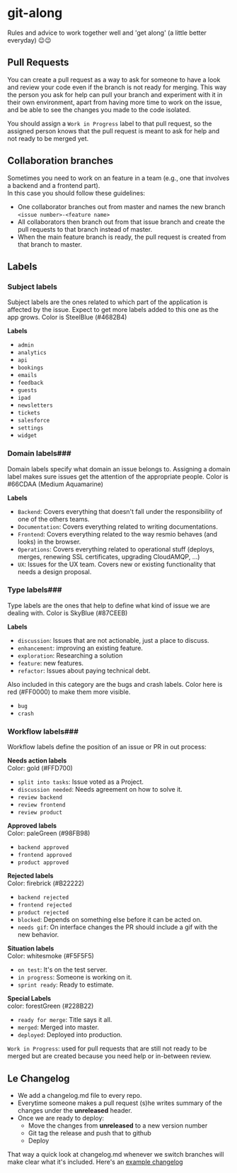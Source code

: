 # git-along
Rules and advice to work together well and 'get along' (a little better everyday) 😉😉

## Pull Requests ##
You can create a pull request as a way to ask for someone to have a look and review your code even if the branch is not ready for merging. This way the person you ask for help can pull your branch and experiment with it in their own environment, apart from having more time to work on the issue, and be able to see the changes you made to the code isolated.

You should assign a `Work in Progress` label to that pull request, so the assigned person knows that the pull request is meant to ask for help and not ready to be merged yet.

## Collaboration branches ##
Sometimes you need to work on an feature in a team (e.g., one that involves a backend and a frontend part).  
In this case you should follow these guidelines:  
- One collaborator branches out from master and names the new branch `<issue number>-<feature name>`
- All collaborators then branch out from that issue branch and create the pull requests to that branch instead of master.
- When the main feature branch is ready, the pull request is created from that branch to master.

## Labels ##

### Subject  labels ###
Subject labels are the ones related to which part of the application is affected by the issue. Expect to get more labels added to this one as the app grows. Color is SteelBlue (#4682B4)

**Labels**  
- `admin`  
- `analytics`  
- `api`  
- `bookings`  
- `emails`  
- `feedback`  
- `guests`  
- `ipad`  
- `newsletters`  
- `tickets`  
- `salesforce`
- `settings`  
- `widget`  

### Domain labels###
Domain labels specify what domain an issue belongs to. Assigning a domain label makes sure issues get the attention of the appropriate people. Color is #66CDAA (Medium Aquamarine)

**Labels**  
- `Backend`: Covers everything that doesn't fall under the responsibility of one of the others teams.  
- `Documentation`: Covers everything related to writing documentations.  
- `Frontend`: Covers everything related to the way resmio behaves (and looks) in the browser.  
- `Operations`: Covers everything related to operational stuff (deploys, merges, renewing SSL certificates, upgrading CloudAMQP, ...)  
- `UX`: Issues for the UX team. Covers new or existing functionality that needs a design proposal.  

### Type labels###
Type labels are the ones that help to define what kind of issue we are dealing with. Color is SkyBlue (#87CEEB)  

**Labels**  
- `discussion`: Issues that are not actionable, just a place to discuss.  
- `enhancement`: improving an existing feature.  
- `exploration`: Researching a solution
- `feature`: new features.  
- `refactor`:  Issues about paying technical debt.  

Also included in this category are the bugs and crash labels. Color here is red (#FF0000) to make them more visible.  
- `bug`  
- `crash`  

### Workflow labels###
Workflow labels define the position of an issue or PR in out process:

**Needs action labels**  
Color: gold (#FFD700)  
- `split into tasks`: Issue voted as a Project.  
- `discussion needed`: Needs agreement on how to solve it.  
- `review backend`  
- `review frontend`  
- `review product`  

**Approved labels**  
Color: paleGreen (#98FB98)  
- `backend approved`  
- `frontend approved`  
- `product approved`  

**Rejected labels**  
Color: firebrick (#B22222)  
- `backend rejected`  
- `frontend rejected`  
- `product rejected`  
- `blocked`: Depends on something else before it can be acted on.  
- `needs gif`: On interface changes the PR should include a gif with the new behavior.  

**Situation labels**  
Color: whitesmoke (#F5F5F5)  
- `on test`: It's on the test server.  
- `in progress`: Someone is working on it.  
- `sprint ready`: Ready to estimate.  

**Special Labels**  
color: forestGreen (#228B22)  
- `ready for merge`: Title says it all.  
- `merged`: Merged into master.  
- `deployed`: Deployed into production.  

`Work in Progress`: used for pull requests that are still not ready to be merged but are created because you need help or in-between review.

## Le Changelog ##
- We add a changelog.md file to every repo.
- Everytime someone makes a pull request (s)he writes summary of the changes under the **unreleased** header.
- Once we are ready to deploy:
  - Move the changes from **unreleased** to a new version number
  - Git tag the release and push that to github
  - Deploy

That way a quick look at changelog.md whenever we switch branches will make clear what it's included. Here's an [example changelog](https://github.com/olivierlacan/keep-a-changelog/blob/master/CHANGELOG.md)
